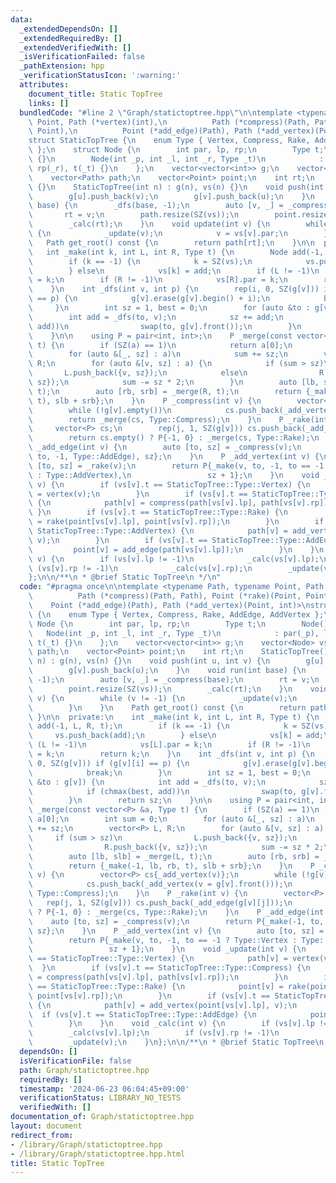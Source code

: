 ```yaml
---
data:
  _extendedDependsOn: []
  _extendedRequiredBy: []
  _extendedVerifiedWith: []
  _isVerificationFailed: false
  _pathExtension: hpp
  _verificationStatusIcon: ':warning:'
  attributes:
    document_title: Static TopTree
    links: []
  bundledCode: "#line 2 \"Graph/statictoptree.hpp\"\n\ntemplate <typename Path, typename\
    \ Point, Path (*vertex)(int),\n          Path (*compress)(Path, Path), Point (*rake)(Point,\
    \ Point),\n          Point (*add_edge)(Path), Path (*add_vertex)(Point, int)>\n\
    struct StaticTopTree {\n    enum Type { Vertex, Compress, Rake, AddEdge, AddVertex\
    \ };\n    struct Node {\n        int par, lp, rp;\n        Type t;\n        Node()\
    \ {}\n        Node(int _p, int _l, int _r, Type _t)\n            : par(_p), lp(_l),\
    \ rp(_r), t(_t) {}\n    };\n    vector<vector<int>> g;\n    vector<Node> vs;\n\
    \    vector<Path> path;\n    vector<Point> point;\n    int rt;\n    StaticTopTree()\
    \ {}\n    StaticTopTree(int n) : g(n), vs(n) {}\n    void push(int u, int v) {\n\
    \        g[u].push_back(v);\n        g[v].push_back(u);\n    }\n    void run(int\
    \ base) {\n        _dfs(base, -1);\n        auto [v, _] = _compress(base);\n \
    \       rt = v;\n        path.resize(SZ(vs));\n        point.resize(SZ(vs));\n\
    \        _calc(rt);\n    }\n    void update(int v) {\n        while (v != -1)\
    \ {\n            _update(v);\n            v = vs[v].par;\n        }\n    }\n \
    \   Path get_root() const {\n        return path[rt];\n    }\n\n  private:\n \
    \   int _make(int k, int L, int R, Type t) {\n        Node add(-1, L, R, t);\n\
    \        if (k == -1) {\n            k = SZ(vs);\n            vs.push_back(add);\n\
    \        } else\n            vs[k] = add;\n        if (L != -1)\n            vs[L].par\
    \ = k;\n        if (R != -1)\n            vs[R].par = k;\n        return k;\n\
    \    }\n    int _dfs(int v, int p) {\n        rep(i, 0, SZ(g[v])) if (g[v][i]\
    \ == p) {\n            g[v].erase(g[v].begin() + i);\n            break;\n   \
    \     }\n        int sz = 1, best = 0;\n        for (auto &to : g[v]) {\n    \
    \        int add = _dfs(to, v);\n            sz += add;\n            if (chmax(best,\
    \ add))\n                swap(to, g[v].front());\n        }\n        return sz;\n\
    \    }\n\n    using P = pair<int, int>;\n    P _merge(const vector<P> &a, Type\
    \ t) {\n        if (SZ(a) == 1)\n            return a[0];\n        int sum = 0;\n\
    \        for (auto &[_, sz] : a)\n            sum += sz;\n        vector<P> L,\
    \ R;\n        for (auto &[v, sz] : a) {\n            if (sum > sz)\n         \
    \       L.push_back({v, sz});\n            else\n                R.push_back({v,\
    \ sz});\n            sum -= sz * 2;\n        }\n        auto [lb, slb] = _merge(L,\
    \ t);\n        auto [rb, srb] = _merge(R, t);\n        return {_make(-1, lb, rb,\
    \ t), slb + srb};\n    }\n    P _compress(int v) {\n        vector<P> cs{_add_vertex(v)};\n\
    \        while (!g[v].empty())\n            cs.push_back(_add_vertex(v = g[v].front()));\n\
    \        return _merge(cs, Type::Compress);\n    }\n    P _rake(int v) {\n   \
    \     vector<P> cs;\n        rep(j, 1, SZ(g[v])) cs.push_back(_add_edge(g[v][j]));\n\
    \        return cs.empty() ? P{-1, 0} : _merge(cs, Type::Rake);\n    }\n    P\
    \ _add_edge(int v) {\n        auto [to, sz] = _compress(v);\n        return P{_make(-1,\
    \ to, -1, Type::AddEdge), sz};\n    }\n    P _add_vertex(int v) {\n        auto\
    \ [to, sz] = _rake(v);\n        return P{_make(v, to, -1, to == -1 ? Type::Vertex\
    \ : Type::AddVertex),\n                 sz + 1};\n    }\n    void _update(int\
    \ v) {\n        if (vs[v].t == StaticTopTree::Type::Vertex) {\n            path[v]\
    \ = vertex(v);\n        }\n        if (vs[v].t == StaticTopTree::Type::Compress)\
    \ {\n            path[v] = compress(path[vs[v].lp], path[vs[v].rp]);\n       \
    \ }\n        if (vs[v].t == StaticTopTree::Type::Rake) {\n            point[v]\
    \ = rake(point[vs[v].lp], point[vs[v].rp]);\n        }\n        if (vs[v].t ==\
    \ StaticTopTree::Type::AddVertex) {\n            path[v] = add_vertex(point[vs[v].lp],\
    \ v);\n        }\n        if (vs[v].t == StaticTopTree::Type::AddEdge) {\n   \
    \         point[v] = add_edge(path[vs[v].lp]);\n        }\n    }\n    void _calc(int\
    \ v) {\n        if (vs[v].lp != -1)\n            _calc(vs[v].lp);\n        if\
    \ (vs[v].rp != -1)\n            _calc(vs[v].rp);\n        _update(v);\n    }\n\
    };\n\n/**\n * @brief Static TopTree\n */\n"
  code: "#pragma once\n\ntemplate <typename Path, typename Point, Path (*vertex)(int),\n\
    \          Path (*compress)(Path, Path), Point (*rake)(Point, Point),\n      \
    \    Point (*add_edge)(Path), Path (*add_vertex)(Point, int)>\nstruct StaticTopTree\
    \ {\n    enum Type { Vertex, Compress, Rake, AddEdge, AddVertex };\n    struct\
    \ Node {\n        int par, lp, rp;\n        Type t;\n        Node() {}\n     \
    \   Node(int _p, int _l, int _r, Type _t)\n            : par(_p), lp(_l), rp(_r),\
    \ t(_t) {}\n    };\n    vector<vector<int>> g;\n    vector<Node> vs;\n    vector<Path>\
    \ path;\n    vector<Point> point;\n    int rt;\n    StaticTopTree() {}\n    StaticTopTree(int\
    \ n) : g(n), vs(n) {}\n    void push(int u, int v) {\n        g[u].push_back(v);\n\
    \        g[v].push_back(u);\n    }\n    void run(int base) {\n        _dfs(base,\
    \ -1);\n        auto [v, _] = _compress(base);\n        rt = v;\n        path.resize(SZ(vs));\n\
    \        point.resize(SZ(vs));\n        _calc(rt);\n    }\n    void update(int\
    \ v) {\n        while (v != -1) {\n            _update(v);\n            v = vs[v].par;\n\
    \        }\n    }\n    Path get_root() const {\n        return path[rt];\n   \
    \ }\n\n  private:\n    int _make(int k, int L, int R, Type t) {\n        Node\
    \ add(-1, L, R, t);\n        if (k == -1) {\n            k = SZ(vs);\n       \
    \     vs.push_back(add);\n        } else\n            vs[k] = add;\n        if\
    \ (L != -1)\n            vs[L].par = k;\n        if (R != -1)\n            vs[R].par\
    \ = k;\n        return k;\n    }\n    int _dfs(int v, int p) {\n        rep(i,\
    \ 0, SZ(g[v])) if (g[v][i] == p) {\n            g[v].erase(g[v].begin() + i);\n\
    \            break;\n        }\n        int sz = 1, best = 0;\n        for (auto\
    \ &to : g[v]) {\n            int add = _dfs(to, v);\n            sz += add;\n\
    \            if (chmax(best, add))\n                swap(to, g[v].front());\n\
    \        }\n        return sz;\n    }\n\n    using P = pair<int, int>;\n    P\
    \ _merge(const vector<P> &a, Type t) {\n        if (SZ(a) == 1)\n            return\
    \ a[0];\n        int sum = 0;\n        for (auto &[_, sz] : a)\n            sum\
    \ += sz;\n        vector<P> L, R;\n        for (auto &[v, sz] : a) {\n       \
    \     if (sum > sz)\n                L.push_back({v, sz});\n            else\n\
    \                R.push_back({v, sz});\n            sum -= sz * 2;\n        }\n\
    \        auto [lb, slb] = _merge(L, t);\n        auto [rb, srb] = _merge(R, t);\n\
    \        return {_make(-1, lb, rb, t), slb + srb};\n    }\n    P _compress(int\
    \ v) {\n        vector<P> cs{_add_vertex(v)};\n        while (!g[v].empty())\n\
    \            cs.push_back(_add_vertex(v = g[v].front()));\n        return _merge(cs,\
    \ Type::Compress);\n    }\n    P _rake(int v) {\n        vector<P> cs;\n     \
    \   rep(j, 1, SZ(g[v])) cs.push_back(_add_edge(g[v][j]));\n        return cs.empty()\
    \ ? P{-1, 0} : _merge(cs, Type::Rake);\n    }\n    P _add_edge(int v) {\n    \
    \    auto [to, sz] = _compress(v);\n        return P{_make(-1, to, -1, Type::AddEdge),\
    \ sz};\n    }\n    P _add_vertex(int v) {\n        auto [to, sz] = _rake(v);\n\
    \        return P{_make(v, to, -1, to == -1 ? Type::Vertex : Type::AddVertex),\n\
    \                 sz + 1};\n    }\n    void _update(int v) {\n        if (vs[v].t\
    \ == StaticTopTree::Type::Vertex) {\n            path[v] = vertex(v);\n      \
    \  }\n        if (vs[v].t == StaticTopTree::Type::Compress) {\n            path[v]\
    \ = compress(path[vs[v].lp], path[vs[v].rp]);\n        }\n        if (vs[v].t\
    \ == StaticTopTree::Type::Rake) {\n            point[v] = rake(point[vs[v].lp],\
    \ point[vs[v].rp]);\n        }\n        if (vs[v].t == StaticTopTree::Type::AddVertex)\
    \ {\n            path[v] = add_vertex(point[vs[v].lp], v);\n        }\n      \
    \  if (vs[v].t == StaticTopTree::Type::AddEdge) {\n            point[v] = add_edge(path[vs[v].lp]);\n\
    \        }\n    }\n    void _calc(int v) {\n        if (vs[v].lp != -1)\n    \
    \        _calc(vs[v].lp);\n        if (vs[v].rp != -1)\n            _calc(vs[v].rp);\n\
    \        _update(v);\n    }\n};\n\n/**\n * @brief Static TopTree\n */"
  dependsOn: []
  isVerificationFile: false
  path: Graph/statictoptree.hpp
  requiredBy: []
  timestamp: '2024-06-23 06:04:45+09:00'
  verificationStatus: LIBRARY_NO_TESTS
  verifiedWith: []
documentation_of: Graph/statictoptree.hpp
layout: document
redirect_from:
- /library/Graph/statictoptree.hpp
- /library/Graph/statictoptree.hpp.html
title: Static TopTree
---
```

